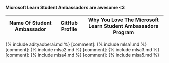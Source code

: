 **Microsoft Learn Student Ambassadors are awesome <3**

| Name Of Student Ambassador | GitHub Profile | Why You Love The Microsoft Learn Student Ambassadors Program |
| - | - | - |
{% include adityaoberai.md %}
[comment]: {% include mlsa1.md %}
[comment]: {% include mlsa2.md %}
[comment]: {% include mlsa3.md %}
[comment]: {% include mlsa4.md %}
[comment]: {% include mlsa5.md %}
